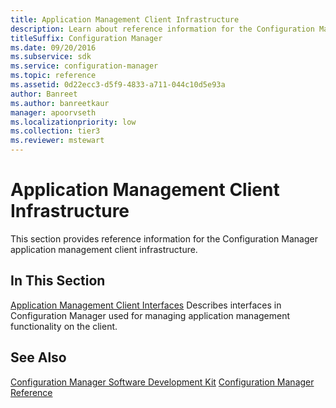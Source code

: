 ```yaml
---
title: Application Management Client Infrastructure
description: Learn about reference information for the Configuration Manager application management client infrastructure.
titleSuffix: Configuration Manager
ms.date: 09/20/2016
ms.subservice: sdk
ms.service: configuration-manager
ms.topic: reference
ms.assetid: 0d22ecc3-d5f9-4833-a711-044c10d5e93a
author: Banreet
ms.author: banreetkaur
manager: apoorvseth
ms.localizationpriority: low
ms.collection: tier3
ms.reviewer: mstewart
---
```

# Application Management Client Infrastructure
This section provides reference information for the Configuration Manager application management client infrastructure.

## In This Section
 [Application Management Client Interfaces](../../../../../develop/reference/core/clients/client-classes/application-management-client-interfaces.md)
 Describes interfaces in Configuration Manager used for managing application management functionality on the client.

## See Also
 [Configuration Manager Software Development Kit](../../../../../develop/core/misc/system-center-configuration-manager-sdk.md)
 [Configuration Manager Reference](../../../../../develop/reference/configuration-manager-reference.md)
